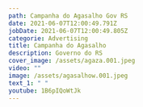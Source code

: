 ```yaml
---
path: Campanha do Agasalho Gov RS
date: 2021-06-07T12:00:49.791Z
jobDate: 2021-06-07T12:00:49.805Z
categorie: Advertising
title: Campanha do Agasalho
description: Governo do RS
cover_image: /assets/agaza.001.jpeg
video: ""
image: /assets/agasalhow.001.jpeg
text_1: " "
youtube: 1B6pIQoWtJk
---
```

